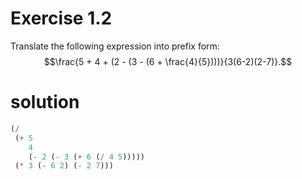 # Exercise 1.2
Translate the following expression into prefix form:
$$\frac{5 + 4 + (2 - (3 - (6 + \frac{4}{5})))}{3(6-2)(2-7)}.$$

# solution
```scheme
(/
 (+ 5
    4
    (- 2 (- 3 (+ 6 (/ 4 5)))))
 (* 3 (- 6 2) (- 2 7)))
```
